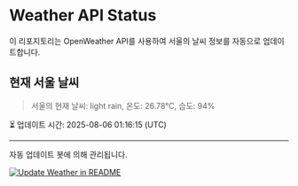 
# Weather API Status

이 리포지토리는 OpenWeather API를 사용하여 서울의 날씨 정보를 자동으로 업데이트합니다.

## 현재 서울 날씨
> 서울의 현재 날씨: light rain, 온도: 26.78°C, 습도: 94%

⏳ 업데이트 시간: 2025-08-06 01:16:15 (UTC)

---
자동 업데이트 봇에 의해 관리됩니다.

[![Update Weather in README](https://github.com/naisksh32/fisa05-weather-api/actions/workflows/update_weather.yml/badge.svg)](https://github.com/naisksh32/fisa05-weather-api/actions/workflows/update_weather.yml)
